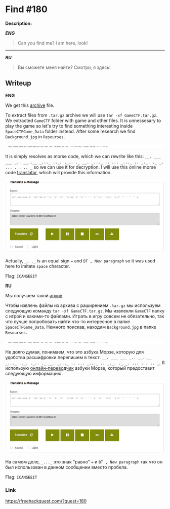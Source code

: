 # Find #180
**Description:**

***ENG***
> Can you find me? I am here, look!

---

***RU***
> Вы сможете меня найти? Смотри, я здесь!

## Writeup

**ENG**

We get this [archive](/FHQ/files/steganography/GameCTF.tar.gz) file.

To extract files from `.tar.gz` archive we will use `tar -xf GameCTF.tar.gz`. We extracted `GameCTF` folder with game and other files. It is unnessesary to play the game so let's try to find something interesting inside `SpaceCTFGame_Data` folder instead. After some research we find `Background.jpg` in `Resourses`. 

![image](/FHQ/images/steganography/Find-backgroud.jpg)

It is simply resolves as morse code, which we can rewrite like this: `__. ___ ___ _.. __..__ _..._ .._. ._.. ._ __. _..._ .. ... _..._ .. _._. ._ _. ... . . .. _` so we can use it for decryption. I will use this online morse code [translator](https://morsecode.scphillips.com/translator.html), which will provide this information.

![image](/FHQ/images/steganography/Find-morse-decryption.png)

Actually, `_..._` is an equal sign `=` and `BT , New paragraph` so it was used here to imitate `space` character.

Flag: `ICANSEEIT`

**RU**

Мы получаем такой [архив](/FHQ/files/steganography/GameCTF.tar.gz).

Чтобы извлечь файлы из архива с раширением `.tar.gz` мы используем следующую команду `tar -xf GameCTF.tar.gz`. Мы извлекли `GameCTF` папку с игрой и какими-то файлами. Играть в игру совсем не обязательно, так что лучше попробовать найти что-то интересное в папке `SpaceCTFGame_Data`. Немного поискав, находим `Background.jpg` в папке `Resourses`. 

![image](/FHQ/images/steganography/Find-backgroud.jpg)

Не долго думая, понимаем, что это азбука Морзе, которую для удобства расшифровки перепишем в текст: `__. ___ ___ _.. __..__ _..._ .._. ._.. ._ __. _..._ .. ... _..._ .. _._. ._ _. ... . . .. _`. Я использую [онлайн-переводчик](https://morsecode.scphillips.com/translator.html) азбуки Морзе, который предоставит следующую информацию.

![image](/FHQ/images/steganography/Find-morse-decryption.png)

На самом деле, `_..._` это знак "равно" `=` и `BT , New paragraph` так что он был использован в данном сообщении вместо пробела.

Flag: `ICANSEEIT`

### Link

https://freehackquest.com/?quest=180
